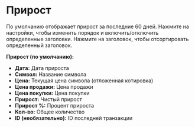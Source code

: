 # **Прирост**

По умолчанию отображает прирост за последние 60 дней. 
Нажмите на настройки, чтобы изменить порядок и включить/отключить определенные заголовки.
Нажмите на заголовок, чтобы отсортировать определенный заголовок.

**Прирост (по умолчанию):**
- **Дата:** Дата прироста
- **Символ:** Название символа
- **Цена:** Текущая цена символа (отложенная котировка)
- **Цена продажи:** Цена продажи
- **Цена покупки:** Цена покупки
- **Прирост:** Чистый прирост
- **Прирост %:** Процент прироста
- **Кол-во:** Общее количество
- **ID (необязательно):** ID последней транзакции 

